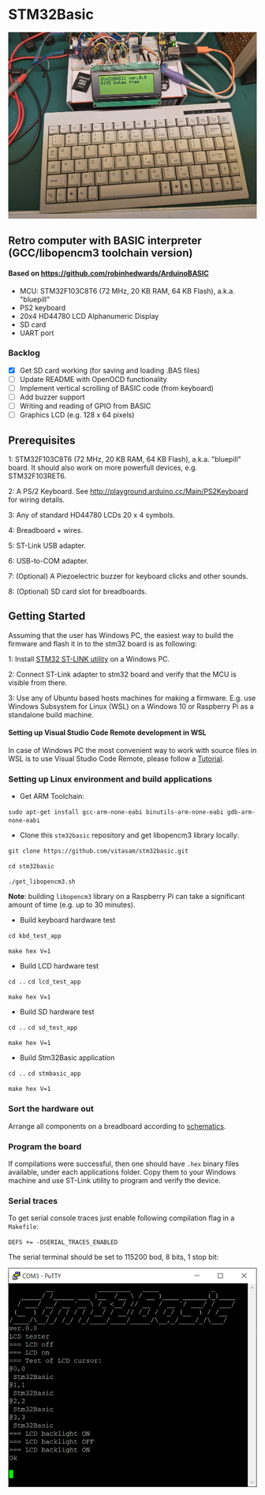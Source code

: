 # STM32Basic
![](docs/images/stm32basic_breadboard.jpg)

## Retro computer with BASIC interpreter (GCC/libopencm3 toolchain version)
#### Based on https://github.com/robinhedwards/ArduinoBASIC

* MCU: STM32F103C8T6 (72 MHz, 20 KB RAM, 64 KB Flash), a.k.a. "bluepill"
* PS2 keyboard 
* 20x4 HD44780 LCD Alphanumeric Display 
* SD card
* UART port

### Backlog
* [x] Get SD card working (for saving and loading .BAS files)
* [ ] Update README with OpenOCD functionality
* [ ] Implement vertical scrolling of BASIC code (from keyboard)
* [ ] Add buzzer support
* [ ] Writing and reading of GPIO from BASIC
* [ ] Graphics LCD (e.g. 128 x 64 pixels)

## Prerequisites
1: STM32F103C8T6 (72 MHz, 20 KB RAM, 64 KB Flash), a.k.a. "bluepill" board. It should also work on more powerfull devices, e.g. STM32F103RET6.

2: A PS/2 Keyboard. See http://playground.arduino.cc/Main/PS2Keyboard for wiring details.

3: Any of standard HD44780 LCDs 20 x 4 symbols.

4: Breadboard + wires.

5: ST-Link USB adapter.

6: USB-to-COM adapter.

7: (Optional) A Piezoelectric buzzer for keyboard clicks and other sounds.

8: (Optional) SD card slot for breadboards.

## Getting Started
Assuming that the user has Windows PC, the easiest way to build the firmware and flash it in to the stm32 board is as following:

1: Install [STM32 ST-LINK utility](https://www.st.com/en/development-tools/stsw-link004.html) on a Windows PC.

2: Connect ST-Link adapter to stm32 board and verify that the MCU is visible from there.

3: Use any of Ubuntu based hosts machines for making a firmware. E.g. use Windows Subsystem for Linux (WSL) on a Windows 10 or Raspberry Pi as a standalone build machine.

#### Setting up Visual Studio Code Remote development in WSL
In case of Windows PC the most convenient way to work with source files in WSL is to use Visual Studio Code Remote, please follow a [Tutorial](https://code.visualstudio.com/remote-tutorials/wsl/getting-started). 

### Setting up Linux environment and build applications
* Get ARM Toolchain:

`sudo apt-get install gcc-arm-none-eabi binutils-arm-none-eabi gdb-arm-none-eabi`

* Clone this `stm32basic` repository and get libopencm3 library locally:

`git clone https://github.com/vitasam/stm32basic.git`

`cd stm32basic`

`./get_libopencm3.sh`

**Note**: building `libopencm3` library on a Raspberry Pi can take a significant amount of time (e.g. up to 30 minutes).

* Build keyboard hardware test

`cd kbd_test_app`

`make hex V=1`

* Build LCD hardware test

`cd ..` 
`cd lcd_test_app`

`make hex V=1`

* Build SD hardware test

`cd ..` 
`cd sd_test_app`

`make hex V=1`

* Build Stm32Basic application

`cd ..` 
`cd stmbasic_app`

`make hex V=1`

### Sort the hardware out
Arrange all components on a breadboard according to [schematics](https://github.com/vitasam/stm32basic/blob/master/docs/kicad/stm32basic_pc.pdf).

### Program the board
If compilations were successful, then one should have `.hex` binary files available, under each applications folder. Copy them to your Windows machine and use ST-Link utility to program and verify the device.

### Serial traces

To get serial console traces just enable following compilation flag in a `Makefile`:

`DEFS += -DSERIAL_TRACES_ENABLED`

The serial terminal should be set to 115200 bod, 8 bits, 1 stop bit:

![](docs/images/lcd_test_comport.png)







